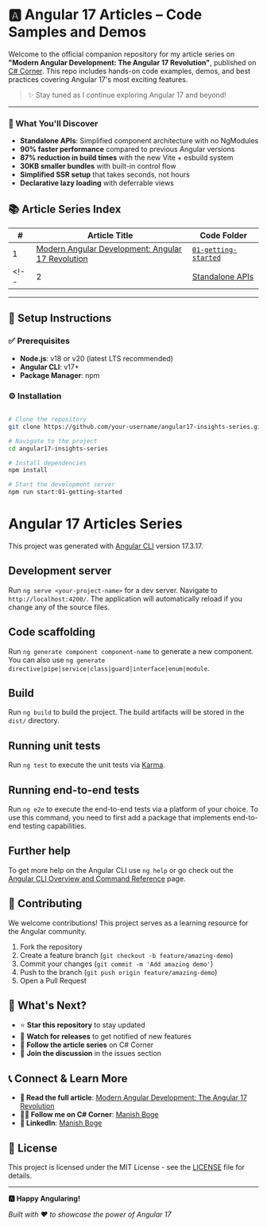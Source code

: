 # 🅰️ Angular 17 Articles – Code Samples and Demos

Welcome to the official companion repository for my article series on **"Modern Angular Development: The Angular 17 Revolution"**, published on [C# Corner](https://www.c-sharpcorner.com/). This repo includes hands-on code examples, demos, and best practices covering Angular 17's most exciting features.

> ✨ Stay tuned as I continue exploring Angular 17 and beyond!

---

### 🎯 What You'll Discover

- **Standalone APIs**: Simplified component architecture with no NgModules
- **90% faster performance** compared to previous Angular versions
- **87% reduction in build times** with the new Vite + esbuild system
- **30KB smaller bundles** with built-in control flow
- **Simplified SSR setup** that takes seconds, not hours
- **Declarative lazy loading** with deferrable views

## 📚 Article Series Index

| # | Article Title | Code Folder |
|---|-----------------------------|-----------------------------|
| 1 | [Modern Angular Development: Angular 17 Revolution](https://www.c-sharpcorner.com/article/modern-angular-development-angular-17-revolution/) | [`01-getting-started`](./projects/01-getting-started/) |
<!-- | 2 | [Standalone APIs](https://www.c-sharpcorner.com/article/angular-17-standalone-apis/) | [`02-standalone-apis`](./projects/02-standalone-apis/) | -->

---

## 🧰 Setup Instructions

### ✅ Prerequisites

- **Node.js**: v18 or v20 (latest LTS recommended)
- **Angular CLI**: v17+
- **Package Manager**: npm

### ⚙️ Installation

```bash

# Clone the repository
git clone https://github.com/your-username/angular17-insights-series.git

# Navigate to the project
cd angular17-insights-series

# Install dependencies
npm install

# Start the development server
npm run start:01-getting-started

```


# Angular 17 Articles Series

This project was generated with [Angular CLI](https://github.com/angular/angular-cli) version 17.3.17.

## Development server

Run `ng serve <your-project-name>` for a dev server. Navigate to `http://localhost:4200/`. The application will automatically reload if you change any of the source files.

## Code scaffolding

Run `ng generate component component-name` to generate a new component. You can also use `ng generate directive|pipe|service|class|guard|interface|enum|module`.

## Build

Run `ng build` to build the project. The build artifacts will be stored in the `dist/` directory.

## Running unit tests

Run `ng test` to execute the unit tests via [Karma](https://karma-runner.github.io).

## Running end-to-end tests

Run `ng e2e` to execute the end-to-end tests via a platform of your choice. To use this command, you need to first add a package that implements end-to-end testing capabilities.

## Further help

To get more help on the Angular CLI use `ng help` or go check out the [Angular CLI Overview and Command Reference](https://angular.dev/cli) page.


## 🤝 Contributing

We welcome contributions! This project serves as a learning resource for the Angular community.

1. Fork the repository
2. Create a feature branch (`git checkout -b feature/amazing-demo`)
3. Commit your changes (`git commit -m 'Add amazing demo'`)
4. Push to the branch (`git push origin feature/amazing-demo`)
5. Open a Pull Request


## 🌟 What's Next?

- ⭐ **Star this repository** to stay updated
- 👀 **Watch for releases** to get notified of new features
- 📖 **Follow the article series** on C# Corner
- 💬 **Join the discussion** in the issues section

## 📞 Connect & Learn More

- **📖 Read the full article**: [Modern Angular Development: The Angular 17 Revolution](https://www.c-sharpcorner.com/article/modern-angular-development-angular-17-revolution)
- **👨‍💻 Follow me on C# Corner**: [Manish Boge](https://www.c-sharpcorner.com/members/manish-boge2)
- **💼 LinkedIn**: [Manish Boge](https://www.linkedin.com/in/manishboge)

## 📄 License

This project is licensed under the MIT License - see the [LICENSE](LICENSE) file for details.

---

**🅰️ Happy Angularing!** 

*Built with ❤️ to showcase the power of Angular 17*
